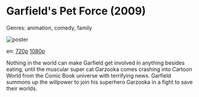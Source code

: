# Garfield's Pet Force (2009)

Genres: animation, comedy, family

![poster](http://image.tmdb.org/t/p/w500/AbI1fwqlmRC0D5Tsy76RI2AqAFq.jpg)

en:
  [720p](magnet:?xt=urn:btih:6AD753BD7BFDE1482AB9409B8FE7DE182C06C096&tr=udp://glotorrents.pw:6969/announce&tr=udp://tracker.opentrackr.org:1337/announce&tr=udp://torrent.gresille.org:80/announce&tr=udp://tracker.openbittorrent.com:80&tr=udp://tracker.coppersurfer.tk:6969&tr=udp://tracker.leechers-paradise.org:6969&tr=udp://p4p.arenabg.ch:1337&tr=udp://tracker.internetwarriors.net:1337)
  [1080p](magnet:?xt=urn:btih:060CEB4964C54DEDAD3DDC3ADEE286975E3CB036&tr=udp://glotorrents.pw:6969/announce&tr=udp://tracker.opentrackr.org:1337/announce&tr=udp://torrent.gresille.org:80/announce&tr=udp://tracker.openbittorrent.com:80&tr=udp://tracker.coppersurfer.tk:6969&tr=udp://tracker.leechers-paradise.org:6969&tr=udp://p4p.arenabg.ch:1337&tr=udp://tracker.internetwarriors.net:1337)
  


Nothing in the world can make Garfield get involved in anything besides eating, until the muscular super cat Garzooka comes crashing into Cartoon World from the Comic Book universe with terrifying news. Garfield summons up the willpower to join his superhero Garzooka in a fight to save their worlds.